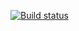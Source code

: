 [![Build status](https://ci.appveyor.com/api/projects/status/qyyk68b4wyvnap28?svg=true)](https://ci.appveyor.com/project/by4enkova/postmanecho-hw)


